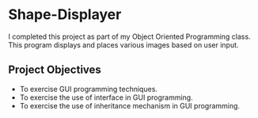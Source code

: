 # Shape-Displayer

I completed this project as part of my Object Oriented Programming class. This program displays and places various images based on user input. 

## Project Objectives

- To exercise GUI programming techniques.
- To exercise the use of interface in GUI programming.
- To exercise the use of inheritance mechanism in GUI programming.
